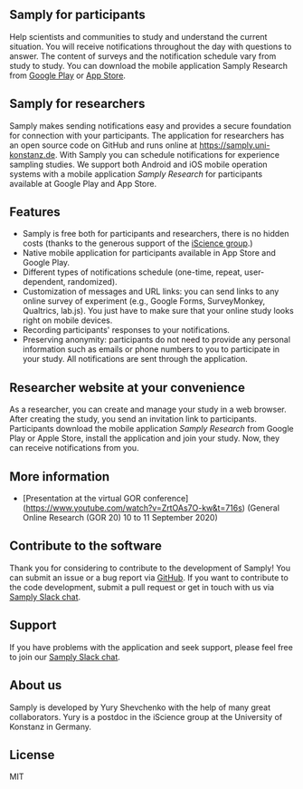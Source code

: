 ## Samply for participants

Help scientists and communities to study and understand the current situation. You will receive notifications throughout the day with questions to answer. The content of surveys and the notification schedule vary from study to study.
You can download the mobile application Samply Research from <a href="https://play.google.com/store/apps/details?id=org.js.samply" target="_blank">Google Play</a> or <a href="https://apps.apple.com/app/samply-research/id1511062019" target="_blank">App Store</a>.

## Samply for researchers

Samply makes sending notifications easy and provides a secure foundation for connection with your participants. The application for researchers has an open source code on GitHub and runs online at <a href="https://samply.uni-konstanz.de" target="_blank">https://samply.uni-konstanz.de</a>. With Samply you can schedule notifications for experience sampling studies. We support both Android and iOS mobile operation systems with a mobile application *Samply Research* for participants available at Google Play and App Store.

## Features

* Samply is free both for participants and researchers, there is no hidden costs (thanks to the generous support of the  <a href="https://iscience.uni-konstanz.de/" target="_blank">iScience group</a>.)
* Native mobile application for participants available in App Store and Google Play.
* Different types of notifications schedule (one-time, repeat, user-dependent, randomized).
* Customization of messages and URL links: you can send links to any online survey of experiment (e.g., Google Forms, SurveyMonkey, Qualtrics, lab.js). You just have to make sure that your online study looks right on mobile devices.
* Recording participants' responses to your notifications.
* Preserving anonymity: participants do not need to provide any personal information such as emails or phone numbers to you to participate in your study. All notifications are sent through the application.

## Researcher website at your convenience

As a researcher, you can create and manage your study in a web browser. After creating the study, you send an invitation link to participants. Participants download the mobile application *Samply Research* from Google Play or Apple Store, install the application and join your study. Now, they can receive notifications from you.

## More information

* [Presentation at the virtual GOR conference] (https://www.youtube.com/watch?v=ZrtOAs7O-kw&t=716s) (General Online Research (GOR 20)
10 to 11 September 2020)

## Contribute to the software

Thank you for considering to contribute to the development of Samply! You can submit an issue or a bug report via [GitHub](https://github.com/Yury-Shevchenko/samply/issues/new). If you want to contribute to the code development, submit a pull request or get in touch with us via [Samply Slack chat](https://join.slack.com/t/open-lab-online/shared_invite/enQtNDU3MzgzMzY4NDcxLTBjZTg1NmViYTEwYWI0NmE3MDZmM2QwMzNhZmRmNmZkMDRhMzhlNTZlZWU2OWU0MmU5YTBhMjU4MWFlYjcwYjA).

## Support

If you have problems with the application and seek support, please feel free to join our [Samply Slack chat](https://join.slack.com/t/samply-workspace/shared_invite/zt-e085hyyv-pFczGQFnVCA2w8lkcTmk6w).

## About us

Samply is developed by Yury Shevchenko with the help of many great collaborators. Yury is a postdoc in the iScience group at the University of Konstanz in Germany.

## License

MIT
